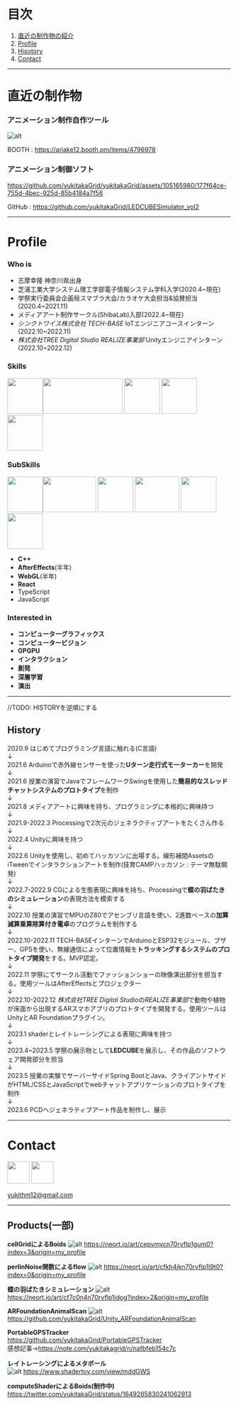 # 目次
1. [直近の制作物の紹介](#anchor1)
2. [Profile](#anchor2)
3. [Hisotory](#anchor3)
4. [Contact](#anchor4)

---

<a id="anchor1"></a>
# 直近の制作物

### アニメーション制作自作ツール
![alt](/images/LEDCUBEAnimeGeneretor.png)

BOOTH : https://ariake12.booth.pm/items/4796978

### アニメーション制御ソフト


https://github.com/yukitakaGrid/yukitakaGrid/assets/105165980/177f64ce-755d-4bec-925d-85b4184a7f56

GitHub : https://github.com/yukitakaGrid/LEDCUBESimulator_vol2

---
# Profile

### Who is
- 志摩幸隆 神奈川県出身
- 芝浦工業大学システム理工学部電子情報システム学科入学(2020.4~現在)
- 学祭実行委員会企画局スマブラ大会/カラオケ大会担当&協賛担当(2020.4~2021.11)
- メディアアート制作サークル(ShibaLab)入部(2022.4~現在)
- *シンクトワイス株式会社 TECH-BASE* IoTエンジニアコースインターン(2022.10~2022.11)
- *株式会社TREE Digital Studio REALIZE事業部* Unityエンジニアインターン(2022.10~2022.12)

### Skills
<img src="./images/CSharp.png" width="80" height="80"><img src="./images/Official_unity_logo.png" width="180" height="80">
<img src="./images/newimg2023731586809.png" width="80" height="80">
<img src="./images/java.png" width="80" height="80">
<img src="./images/newimg2023732724384.png" width="80" height="80">


### SubSkills
<img src="./images/C++.png" width="80" height="80"><img src="./images/ae.png" width="120" height="80">
<img src="./images/WebGL.png" width="80" height="80">
<img src="./images/newimg20237315822855.png" width="100" height="80">
<img src="./images/ts.png" width="80" height="80">
<img src="./images/istockphoto-1042528428-170667a.jpg" width="80" height="80">
- **C++**
- **AfterEffects**(半年)
- **WebGL**(半年)
- **React**
- TypeScript
- JavaScript
  
### Interested in
- **コンピューターグラフィックス**
- **コンピュータービジョン**
- **GPGPU**
- **インタラクション**
- **創発**
- **深層学習**
- **演出**

---

//TODO: HISTORYを逆順にする
## History
2020.9 はじめてプログラミング言語に触れる(C言語)  
↓  
2021.6 Arduinoで赤外線センサーを使った**Uターン走行式モーターカー**を開発  
↓  
2021.6 授業の演習でJavaでフレームワークSwingを使用した**簡易的なスレッドチャットシステムのプロトタイプ**を制作  
↓  
2021.8 メディアアートに興味を持ち、プログラミングに本格的に興味持つ  
↓  
2021.9-2022.3 Processingで2次元のジェネラクティブアートをたくさん作る  
↓  
2022.4 Unityに興味を持つ  
↓  
2022.6 Unityを使用し、初めてハッカソンに出場する。線形補間AssetsのiTweenでインタラクションアートを制作(技育CAMPハッカソン : テーマ無駄開発)  
↓  
2022.7-2022.9 CGによる生態表現に興味を持ち、Processingで**蝶の羽ばたきのシミュレーション**の表現方法を模索する  
↓  
2022.10 授業の演習でMPUのZ80でアセンブリ言語を使い、2進数ベースの**加算減算乗算除算付き電卓**のプログラムを制作する  
↓  
2022.10-2022.11 TECH-BASEインターンでArduinoとESP32モジュール、ブザー、GPSを使い、無線通信によって位置情報を**トラッキングするシステムのプロトタイプ開発**をする。MVP認定。  
↓  
2022.11 学祭にてサークル活動でファッションショーの映像演出部分を担当する。使用ツールはAfterEffectsとプロジェクター  
↓  
2022.10-2022.12 *株式会社TREE Digital Studio*の*REALIZE事業部*で動物や植物が床面から出現するARスマホアプリのプロトタイプを開発する。使用ツールはUnityとAR Foundationプラグイン。  
↓  
2023.1 shaderとレイトレーシングによる表現に興味を持つ  
↓  
2023.4~2023.5 学祭の展示物として**LEDCUBE**を展示し、その作品のソフトウェア開発部分を担当  
↓  
2023.5 授業の実験でサーバーサイドSpring BootとJava、クライアントサイドがHTML/CSSとJavaScriptでwebチャットアプリケーションのプロトタイプを制作  
↓  
2023.6 PCDへジェネラティブアート作品を制作し、展示

---
# Contact

<a href="https://twitter.com/ariake12_shader"><img src="./images/Twitter.png" width="50" height="50"></a>
<a href="https://qiita.com/yukitakaGrid"><img src="./images/Qiita.png" width="50" height="50"></a>

yukithm12@gmail.com

---

## Products(一部)
**cellGridによるBoids**
![alt](/images/Boids.png)
https://neort.io/art/cepvmvcn70rvflp1gum0?index=3&origin=my_profile

**perlinNoise関数によるflow**
![alt](/images/flow.png)
https://neort.io/art/cfkh4jkn70rvflp1l9t0?index=0&origin=my_profile

**蝶の羽ばたきシミュレーション**
![alt](/images/Butterfly.png)
https://neort.io/art/cf7c0n4n70rvflp1jdog?index=2&origin=my_profile

**ARFoundationAnimalScan**
![alt](/images/ARFoundation.png)
https://github.com/yukitakaGrid/Unity_ARFoundationAnimalScan

**PortableGPSTracker**  
https://github.com/yukitakaGrid/PortableGPSTracker  
感想記事→https://note.com/yukitakagrid/n/nafbfeb154c7c  

**レイトレーシングによるメタボール**  
![alt](/images/metaball.png)
https://www.shadertoy.com/view/mddGWS

**computeShaderによるBoids(制作中)**
https://twitter.com/yukitakaGrid/status/1649285830241062913

